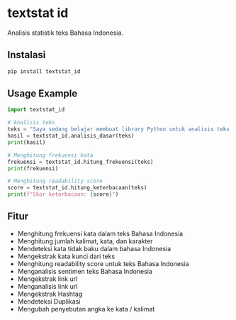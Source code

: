 # textstat id

Analisis statistik teks Bahasa Indonesia.

## Instalasi

```bash
pip install textstat_id

```

## Usage Example

```python
import textstat_id

# Analisis teks
teks = "Saya sedang belajar membuat library Python untuk analisis teks Bahasa Indonesia."
hasil = textstat_id.analisis_dasar(teks)
print(hasil)

# Menghitung frekuensi kata
frekuensi = textstat_id.hitung_frekuensi(teks)
print(frekuensi)

# Menghitung readability score
score = textstat_id.hitung_keterbacaan(teks)
print(f"Skor keterbacaan: {score}")
```

## Fitur
- Menghitung frekuensi kata dalam teks Bahasa Indonesia
- Menghitung jumlah kalimat, kata, dan karakter
- Mendeteksi kata tidak baku dalam bahasa Indonesia
- Mengekstrak kata kunci dari teks
- Menghitung readability score untuk teks Bahasa Indonesia
- Menganalisis sentimen teks Bahasa Indonesia
- Mengekstrak link url
- Menganalisis link url
- Mengekstrak Hashtag
- Mendeteksi Duplikasi
- Mengubah penyebutan angka ke kata / kalimat

